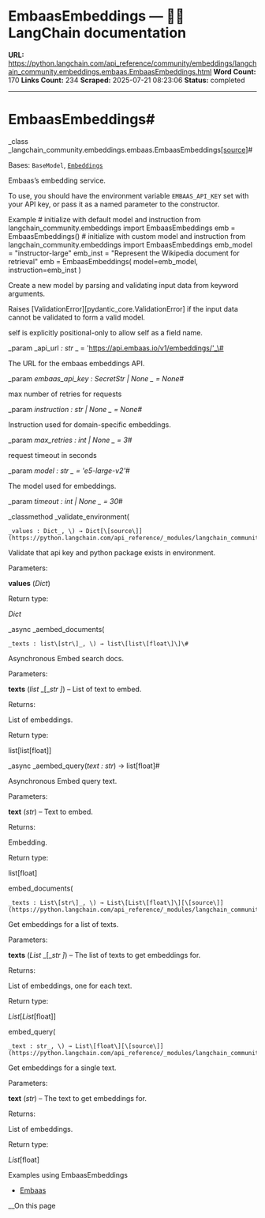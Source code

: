 # EmbaasEmbeddings — 🦜🔗 LangChain  documentation

**URL:** https://python.langchain.com/api_reference/community/embeddings/langchain_community.embeddings.embaas.EmbaasEmbeddings.html
**Word Count:** 170
**Links Count:** 234
**Scraped:** 2025-07-21 08:23:06
**Status:** completed

---

# EmbaasEmbeddings\#

_class _langchain\_community.embeddings.embaas.EmbaasEmbeddings[\[source\]](https://python.langchain.com/api_reference/_modules/langchain_community/embeddings/embaas.html#EmbaasEmbeddings)\#     

Bases: `BaseModel`, [`Embeddings`](https://python.langchain.com/api_reference/core/embeddings/langchain_core.embeddings.embeddings.Embeddings.html#langchain_core.embeddings.embeddings.Embeddings "langchain_core.embeddings.embeddings.Embeddings")

Embaas’s embedding service.

To use, you should have the environment variable `EMBAAS_API_KEY` set with your API key, or pass it as a named parameter to the constructor.

Example               # initialize with default model and instruction     from langchain_community.embeddings import EmbaasEmbeddings     emb = EmbaasEmbeddings()          # initialize with custom model and instruction     from langchain_community.embeddings import EmbaasEmbeddings     emb_model = "instructor-large"     emb_inst = "Represent the Wikipedia document for retrieval"     emb = EmbaasEmbeddings(         model=emb_model,         instruction=emb_inst     )     

Create a new model by parsing and validating input data from keyword arguments.

Raises \[ValidationError\]\[pydantic\_core.ValidationError\] if the input data cannot be validated to form a valid model.

self is explicitly positional-only to allow self as a field name.

_param _api\_url _: str_ _ = 'https://api.embaas.io/v1/embeddings/'_\#     

The URL for the embaas embeddings API.

_param _embaas\_api\_key _: SecretStr | None_ _ = None_\#     

max number of retries for requests

_param _instruction _: str | None_ _ = None_\#     

Instruction used for domain-specific embeddings.

_param _max\_retries _: int | None_ _ = 3_\#     

request timeout in seconds

_param _model _: str_ _ = 'e5-large-v2'_\#     

The model used for embeddings.

_param _timeout _: int | None_ _ = 30_\#     

_classmethod _validate\_environment\(

    _values : Dict_, \) → Dict[\[source\]](https://python.langchain.com/api_reference/_modules/langchain_community/embeddings/embaas.html#EmbaasEmbeddings.validate_environment)\#     

Validate that api key and python package exists in environment.

Parameters:     

**values** \(_Dict_\)

Return type:     

_Dict_

_async _aembed\_documents\(

    _texts : list\[str\]_, \) → list\[list\[float\]\]\#     

Asynchronous Embed search docs.

Parameters:     

**texts** \(_list_ _\[__str_ _\]_\) – List of text to embed.

Returns:     

List of embeddings.

Return type:     

list\[list\[float\]\]

_async _aembed\_query\(_text : str_\) → list\[float\]\#     

Asynchronous Embed query text.

Parameters:     

**text** \(_str_\) – Text to embed.

Returns:     

Embedding.

Return type:     

list\[float\]

embed\_documents\(

    _texts : List\[str\]_, \) → List\[List\[float\]\][\[source\]](https://python.langchain.com/api_reference/_modules/langchain_community/embeddings/embaas.html#EmbaasEmbeddings.embed_documents)\#     

Get embeddings for a list of texts.

Parameters:     

**texts** \(_List_ _\[__str_ _\]_\) – The list of texts to get embeddings for.

Returns:     

List of embeddings, one for each text.

Return type:     

_List_\[_List_\[float\]\]

embed\_query\(

    _text : str_, \) → List\[float\][\[source\]](https://python.langchain.com/api_reference/_modules/langchain_community/embeddings/embaas.html#EmbaasEmbeddings.embed_query)\#     

Get embeddings for a single text.

Parameters:     

**text** \(_str_\) – The text to get embeddings for.

Returns:     

List of embeddings.

Return type:     

_List_\[float\]

Examples using EmbaasEmbeddings

  * [Embaas](https://python.langchain.com/docs/integrations/text_embedding/embaas/)

__On this page